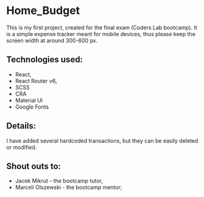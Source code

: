 # Home_Budget
This is my first project, created for the final exam (Coders Lab bootcamp).
It is a simple expense tracker meant for mobile devices, thus please keep the screen width at around 300-600 px.

## Technologies used:
* React,
* React Router v6,
* SCSS
* CRA
* Material UI
* Google Fonts

## Details:
I have added several hardcoded transactions, but they can be easily deleted or modified.

## Shout outs to:
* Jacek Mikrut - the bootcamp tutor,
* Marceli Olszewski - the bootcamp mentor;